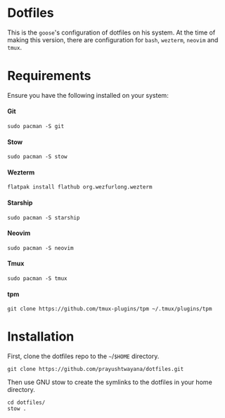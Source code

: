 # Dotfiles
This is the `goose`'s configuration of dotfiles on his system.
At the time of making this version, there are configuration for `bash`, `wezterm`, `neovim` and `tmux`.



# Requirements
Ensure you have the following installed on your system:  
#### Git
    sudo pacman -S git

#### Stow
    sudo pacman -S stow

#### Wezterm
    flatpak install flathub org.wezfurlong.wezterm

#### Starship
    sudo pacman -S starship

#### Neovim
    sudo pacman -S neovim

#### Tmux
    sudo pacman -S tmux

#### tpm
    git clone https://github.com/tmux-plugins/tpm ~/.tmux/plugins/tpm



# Installation
First, clone the dotfiles repo to the `~`/`$HOME` directory.  
```
git clone https://github.com/prayushtwayana/dotfiles.git
```

Then use GNU stow to create the symlinks to the dotfiles in your home directory.
```
cd dotfiles/
stow .
```
